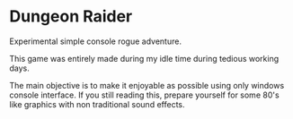 # Dungeon Raider
Experimental simple console rogue adventure.

This game was entirely made during my idle time during tedious working days.

The main objective is to make it enjoyable as possible using only windows console interface. If you still reading this, prepare yourself for some 80's like graphics with non traditional sound effects.

